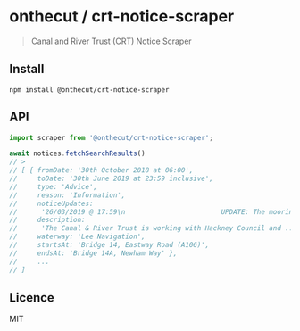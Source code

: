 # onthecut / crt-notice-scraper

> Canal and River Trust (CRT) Notice Scraper

## Install

```
npm install @onthecut/crt-notice-scraper
```

## API

```js
import scraper from '@onthecut/crt-notice-scraper';

await notices.fetchSearchResults()
// >
// [ { fromDate: '30th October 2018 at 06:00',
//     toDate: '30th June 2019 at 23:59 inclusive',
//     type: 'Advice',
//     reason: 'Information',
//     noticeUpdates:
//      '26/03/2019 @ 17:59\n                        UPDATE: The mooring ...',
//     description:
//      'The Canal & River Trust is working with Hackney Council and ...',
//     waterway: 'Lee Navigation',
//     startsAt: 'Bridge 14, Eastway Road (A106)',
//     endsAt: 'Bridge 14A, Newham Way' },
//     ...
// ]
```

## Licence

MIT
